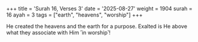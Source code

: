 +++
title = 'Surah 16, Verses 3'
date = '2025-08-27'
weight = 1904
surah = 16
ayah = 3
tags = ["earth", "heavens", "worship"]
+++

He created the heavens and the earth for a purpose. Exalted is He above what they associate with Him ˹in worship˺!